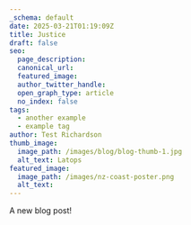 ```yaml
---
_schema: default
date: 2025-03-21T01:19:09Z
title: Justice
draft: false
seo:
  page_description:
  canonical_url:
  featured_image:
  author_twitter_handle:
  open_graph_type: article
  no_index: false
tags:
  - another example
  - example tag
author: Test Richardson
thumb_image:
  image_path: /images/blog/blog-thumb-1.jpg
  alt_text: Latops
featured_image:
  image_path: /images/nz-coast-poster.png
  alt_text:
---
```

A new blog post!